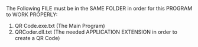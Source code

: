 The Following FILE must be in the SAME FOLDER in order for this PROGRAM to WORK PROPERLY:
1.	QR Code.exe.txt (The Main Program)
2.	QRCoder.dll.txt (The needed APPLICATION EXTENSION in order to create a QR Code)
